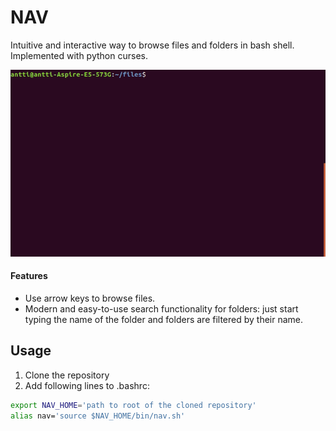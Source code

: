 # NAV

Intuitive and interactive way to browse files and folders in bash shell. Implemented with python curses.

![gif](doc/nav2.gif)

#### Features
- Use arrow keys to browse files.
- Modern and easy-to-use search functionality for folders: just start typing the name of the folder and folders are filtered by their name.

## Usage
1. Clone the repository
2. Add following lines to .bashrc:
```bash
export NAV_HOME='path to root of the cloned repository'
alias nav='source $NAV_HOME/bin/nav.sh'
```
